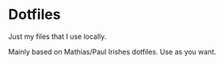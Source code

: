 # Dotfiles

Just my files that I use locally.

Mainly based on Mathias/Paul Irishes dotfiles. Use as you want.
